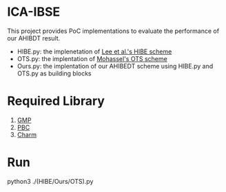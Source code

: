 # ICA-IBSE


This project provides PoC implementations to evaluate the performance of our AHIBDT result.

- HIBE.py: the implenetation of [Lee et al.'s HIBE scheme](https://doi.org/10.1007/s10623-013-9868-6)
- OTS.py: the implentation of [Mohassel's OTS scheme](https://doi.org/10.1007/978-3-642-19574-7_21)
- Ours.py: the implentation of our AHIBEDT scheme using HIBE.py and OTS.py as building blocks

Required Library
===========
1. [GMP](https://gmplib.org/)
2. [PBC](https://crypto.stanford.edu/pbc/)
3. [Charm](https://github.com/JHUISI/charm)

Run
===========
python3 ./(HIBE/Ours/OTS).py

